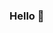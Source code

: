 ### Hello 👋

<!--
**demisgomes/demisgomes** is a ✨ _special_ ✨ repository because its `README.md` (this file) appears on your GitHub profile.

Here are some ideas to get you started:

- 🔭 I’m currently working on [CESAR] (https://www.cesar.org.br/)
- 🌱 I’m currently learning Kotlin, Java, and things related to Microservices
- 📫 How to reach me: [Twitter] (https://twitter.com/demisgomes), [Medium] (https://medium.com/@demisgomes)
- 😄 Pronouns: He/him
- ⚡ Fun fact: i like very much to play FIFA, watch soccer (mainly see and suffer with Santa Cruz), F1, and basketball. Brega forever.
-->
